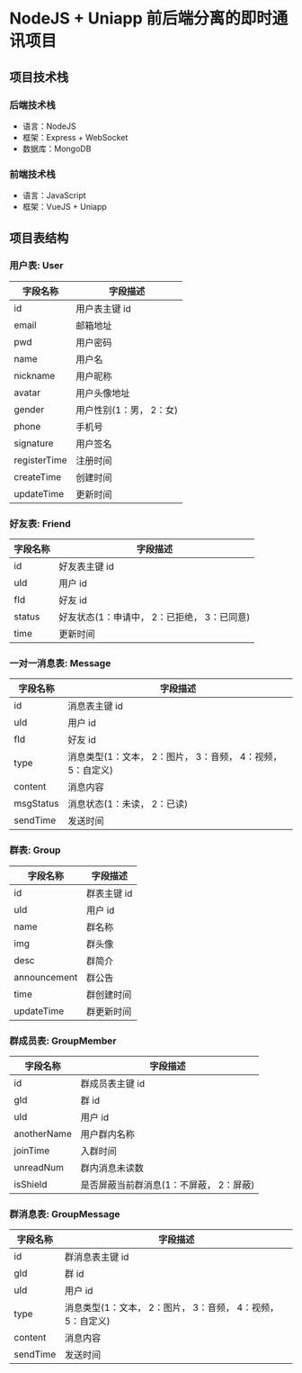 # NodeJS + Uniapp 前后端分离的即时通讯项目

## 项目技术栈

### 后端技术栈

-   语言：NodeJS
-   框架：Express + WebSocket
-   数据库：MongoDB

### 前端技术栈

-   语言：JavaScript
-   框架：VueJS + Uniapp

## 项目表结构

### 用户表: User

| 字段名称     | 字段描述                |
| ------------ | ----------------------- |
| id           | 用户表主键 id           |
| email        | 邮箱地址                |
| pwd          | 用户密码                |
| name         | 用户名                  |
| nickname     | 用户昵称                |
| avatar       | 用户头像地址            |
| gender       | 用户性别(1：男， 2：女) |
| phone        | 手机号                  |
| signature    | 用户签名                |
| registerTime | 注册时间                |
| createTime   | 创建时间                |
| updateTime   | 更新时间                |

### 好友表: Friend

| 字段名称 | 字段描述                                    |
| -------- | ------------------------------------------- |
| id       | 好友表主键 id                               |
| uId      | 用户 id                                     |
| fId      | 好友 id                                     |
| status   | 好友状态(1：申请中， 2：已拒绝， 3：已同意) |
| time     | 更新时间                                    |

### 一对一消息表: Message

| 字段名称  | 字段描述                                                    |
| --------- | ----------------------------------------------------------- |
| id        | 消息表主键 id                                               |
| uId       | 用户 id                                                     |
| fId       | 好友 id                                                     |
| type      | 消息类型(1：文本， 2：图片， 3：音频， 4：视频， 5：自定义) |
| content   | 消息内容                                                    |
| msgStatus | 消息状态(1：未读， 2：已读)                                 |
| sendTime  | 发送时间                                                    |

### 群表: Group

| 字段名称     | 字段描述    |
| ------------ | ----------- |
| id           | 群表主键 id |
| uId          | 用户 id     |
| name         | 群名称      |
| img          | 群头像      |
| desc         | 群简介      |
| announcement | 群公告      |
| time         | 群创建时间  |
| updateTime   | 群更新时间  |

### 群成员表: GroupMember

| 字段名称    | 字段描述                                |
| ----------- | --------------------------------------- |
| id          | 群成员表主键 id                         |
| gId         | 群 id                                   |
| uId         | 用户 id                                 |
| anotherName | 用户群内名称                            |
| joinTime    | 入群时间                                |
| unreadNum   | 群内消息未读数                          |
| isShield    | 是否屏蔽当前群消息(1：不屏蔽， 2：屏蔽) |

### 群消息表: GroupMessage

| 字段名称 | 字段描述                                                    |
| -------- | ----------------------------------------------------------- |
| id       | 群消息表主键 id                                             |
| gId      | 群 id                                                       |
| uId      | 用户 id                                                     |
| type     | 消息类型(1：文本， 2：图片， 3：音频， 4：视频， 5：自定义) |
| content  | 消息内容                                                    |
| sendTime | 发送时间                                                    |
